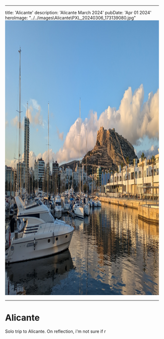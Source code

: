 
---
title: 'Alicante'
description: 'Alicante March 2024'
pubDate: 'Apr 01 2024'
heroImage: "../../images\Alicante\PXL_20240306_173139080.jpg"
<img
  src="../../images\Alicante\PXL_20240306_173139080.jpg"
  width="1600"
  height="900"
  decoding="async"
  loading="lazy"
  alt="A description of my image."
/>

---

# Alicante

Solo trip to Alicante.
On reflection, i'm not sure if r
